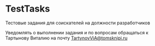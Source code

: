 # TestTasks
Тестовые задания для соискателей на должности разработчиков

Уведомлять о выполнении задания и по вопросам обращаться к Тартынову Виталию на почту TartynovViA@tomsknipi.ru
